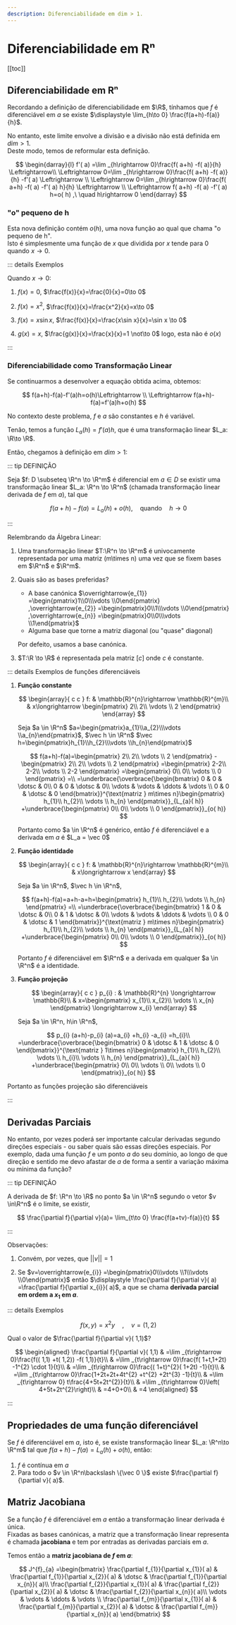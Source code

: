 ```yaml
---
description: Diferenciabilidade em dim > 1.
---
```


# Diferenciabilidade em Rⁿ

[[toc]]

## Diferenciabilidade em Rⁿ

Recordando a definição de diferenciabilidade em $\R$, tínhamos que $f$ é diferenciável em $a$
se existe $\displaystyle \lim_{h\to 0} \frac{f(a+h)-f(a)}{h}$.

No entanto, este limite envolve a divisão e a divisão não está definida em $dim > 1$.  
Deste modo, temos de reformular esta definição.

$$
\begin{darray}{l}
f'( a) =\lim _{h\rightarrow 0}\frac{f( a+h) -f( a)}{h} \Leftrightarrow\\
\Leftrightarrow 0=\lim _{h\rightarrow 0}\frac{f( a+h) -f( a)}{h} -f'( a) \Leftrightarrow \\
\Leftrightarrow 0=\lim _{h\rightarrow 0}\frac{f( a+h) -f( a) -f'( a) h}{h} \Leftrightarrow \\
\Leftrightarrow f( a+h) -f( a) -f'( a) h=o( h) ,\ \quad h\rightarrow 0
\end{darray}
$$

### "o" pequeno de h

Esta nova definição contém $o(h)$, uma nova função ao qual que chama "o pequeno de h".  
Isto é simplesmente uma função de $x$ que dividida por $x$ tende para $0$ quando $x \to 0$.

::: details Exemplos

Quando $x \to 0$:

1. $f(x) = 0$, $\frac{f(x)}{x}=\frac{0}{x}=0\to 0$

2. $f(x) = x^2$, $\frac{f(x)}{x}=\frac{x^2}{x}=x\to 0$

3. $f(x) = x\sin x$, $\frac{f(x)}{x}=\frac{x\sin x}{x}=\sin x \to 0$

4. $g(x) = x$, $\frac{g(x)}{x}=\frac{x}{x}=1 \not\to 0$ logo, esta não é $o(x)$

:::

### Diferenciabilidade como Transformação Linear

Se continuarmos a desenvolver a equação obtida acima, obtemos:

$$
f(a+h)-f(a)-f'(a)h=o(h)\Leftrightarrow \\
\Leftrightarrow f(a+h)-f(a)=f'(a)h+o(h)
$$

No contexto deste problema, $f$ e $a$ são constantes e $h$ é variável.

Tenão, temos a função $L_a(h)=f'(a)h$, que é uma transformação linear $L_a: \R\to \R$.

Então, chegamos à definição em $dim > 1$:

::: tip DEFINIÇÃO

Seja $f: D \subseteq \R^n \to \R^m$ é diferencial em $a\in D$ se existir uma transformação linear $L_a: \R^n \to \R^n$
(chamada transformação linear derivada de $f$ em $a$), tal que

$$
f(a+h)-f(a)=L_a(h)+o(h), \quad \text{quando}\quad h \to 0
$$

:::

Relembrando da Álgebra Linear:

1. Uma transformação linear $T:\R^n \to \R^m$ é univocamente representada
   por uma matriz (m\times n) uma vez que se fixem bases em $\R^n$ e $\R^m$.

2. Quais são as bases preferidas?

   - A base canónica $\overrightarrow{e_{1}} =\begin{pmatrix}1\\0\\\vdots \\0\end{pmatrix} ,\overrightarrow{e_{2}} =\begin{pmatrix}0\\1\\\vdots \\0\end{pmatrix} ,\overrightarrow{e_{n}} =\begin{pmatrix}0\\0\\\vdots \\1\end{pmatrix}$
   - Alguma base que torne a matriz diagonal (ou "quase" diagonal)

   Por defeito, usamos a base canónica.

3. $T:\R \to \R$ é representada pela matriz $[c]$ onde $c$ é constante.

::: details Exemplos de funções diferenciáveis

1. **Função constante**

   $$
   \begin{array}{ c c }
   f: & \mathbb{R}^{n}\rightarrow \mathbb{R}^{m}\\
   & x\longrightarrow \begin{pmatrix}
   2\\
   2\\
   \vdots \\
   2
   \end{pmatrix}
   \end{array}
   $$

   Seja $a \in \R^n$ $a=\begin{pmatrix}a_{1}\\a_{2}\\\vdots \\a_{n}\end{pmatrix}$, $\vec h \in \R^n$ $\vec h=\begin{pmatrix}h_{1}\\h_{2}\\\vdots \\h_{n}\end{pmatrix}$

   $$
   f(a+h)-f(a)=\begin{pmatrix}
   2\\
   2\\
   \vdots \\
   2
   \end{pmatrix} -\begin{pmatrix}
   2\\
   2\\
   \vdots \\
   2
   \end{pmatrix} =\begin{pmatrix}
   2-2\\
   2-2\\
   \vdots \\
   2-2
   \end{pmatrix} =\begin{pmatrix}
   0\\
   0\\
   \vdots \\
   0
   \end{pmatrix} =\\
   =\underbrace{\overbrace{\begin{bmatrix}
   0 & 0 & \dotsc  & 0\\
   0 & 0 & \dotsc  & 0\\
   \vdots  & \vdots  & \ddots  & \vdots \\
   0 & 0 & \dotsc  & 0
   \end{bmatrix}}^{\text{matriz } m\times n}\begin{pmatrix}
   h_{1}\\
   h_{2}\\
   \vdots \\
   h_{n}
   \end{pmatrix}}_{L_{a}( h)} +\underbrace{\begin{pmatrix}
   0\\
   0\\
   \vdots \\
   0
   \end{pmatrix}}_{o( h)}
   $$

   Portanto como $a \in \R^n$ é genérico, então $f$ é diferenciável e a derivada em $a$ é $L_a = \vec 0$

2. **Função identidade**

   $$
   \begin{array}{ c c }
   f: & \mathbb{R}^{n}\rightarrow \mathbb{R}^{m}\\
   & x\longrightarrow x
   \end{array}
   $$

   Seja $a \in \R^n$, $\vec h \in \R^n$,

   $$
   f(a+h)-f(a)=a+h-a=h=\begin{pmatrix}
   h_{1}\\
   h_{2}\\
   \vdots \\
   h_{n}
   \end{pmatrix} =\\
   =\underbrace{\overbrace{\begin{bmatrix}
   1 & 0 & \dotsc  & 0\\
   0 & 1 & \dotsc  & 0\\
   \vdots  & \vdots  & \ddots  & \vdots \\
   0 & 0 & \dotsc  & 1
   \end{bmatrix}}^{\text{matriz } m\times n}\begin{pmatrix}
   h_{1}\\
   h_{2}\\
   \vdots \\
   h_{n}
   \end{pmatrix}}_{L_{a}( h)} +\underbrace{\begin{pmatrix}
   0\\
   0\\
   \vdots \\
   0
   \end{pmatrix}}_{o( h)}
   $$

   Portanto $f$ é diferenciável em $\R^n$ e a derivada em qualquer $a \in \R^n$ é a identidade.

3. **Função projeção**

   $$
   \begin{array}{ c c }
   p_{i} : & \mathbb{R}^{n} \longrightarrow \mathbb{R}\\
   & x=\begin{pmatrix}
   x_{1}\\
   x_{2}\\
   \vdots \\
   x_{n}
   \end{pmatrix} \longrightarrow x_{i}
   \end{array}
   $$

   Seja $a \in \R^n, h\in \R^n$,

$$
p_{i} (a+h)-p_{i} (a)=a_{i} +h_{i} -a_{i} =h_{i}\\
=\underbrace{\overbrace{\begin{bmatrix}
0 & \dotsc  & 1 & \dotsc  & 0
\end{bmatrix}}^{\text{matriz } 1\times n}\begin{pmatrix}
h_{1}\\
h_{2}\\
\vdots \\
h_{i}\\
\vdots \\
h_{n}
\end{pmatrix}}_{L_{a}( h)} +\underbrace{\begin{pmatrix}
0\\
0\\
\vdots \\
0\\
\vdots \\
0
\end{pmatrix}}_{o( h)}
$$

Portanto as funções projeção são diferenciáveis

:::

## Derivadas Parciais

No entanto, por vezes poderá ser importante calcular derivadas segundo direções especiais - ou saber quais são essas direções especiais.
Por exemplo, dada uma função $f$ e um ponto $a$ do seu domínio, ao longo de que direção e sentido me devo afastar de $a$ de forma a sentir a variação máxima ou mínima da função?

::: tip DEFINIÇÃO

A derivada de $f: \R^n \to \R$ no ponto $a \in \R^n$ segundo o vetor $v \in\R^n$ é o limite, se existir,

$$
\frac{\partial f}{\partial v}(a)= \lim_{t\to 0} \frac{f(a+tv)-f(a)}{t}
$$

:::

Observações:

1. Convém, por vezes, que $||v|| = 1$

2. Se $v=\overrightarrow{e_{i}} =\begin{pmatrix}0\\\vdots \\1\\\vdots \\0\end{pmatrix}$
   então $\displaystyle \frac{\partial f}{\partial v}( a) =\frac{\partial f}{\partial x_{i}}( a)$,
   a que se chama **derivada parcial em ordem a $x_1$ em $a$**.

::: details Exemplos

$$
f( x,y) =x^{2} y\quad ,\quad v=( 1,2)
$$

Qual o valor de $\frac{\partial f}{\partial v}( 1,1)$?

$$
\begin{aligned}
\frac{\partial f}{\partial v}( 1,1) & =\lim _{t\rightarrow 0}\frac{f(( 1,1) +t( 1,2)) -f( 1,1)}{t}\\
 & =\lim _{t\rightarrow 0}\frac{f( 1+t,1+2t) -1^{2} \cdot 1}{t}\\
 & =\lim _{t\rightarrow 0}\frac{( 1+t)^{2}( 1+2t) -1}{t}\\
 & =\lim _{t\rightarrow 0}\frac{1+2t+2t+4t^{2} +t^{2} +2t^{3} -1}{t}\\
 & =\lim _{t\rightarrow 0} t\frac{4+5t+2t^{2}}{t}\\
 & =\lim _{t\rightarrow 0}\left( 4+5t+2t^{2}\right)\\
 & =4+0+0\\
 & =4
\end{aligned}
$$

:::

## Propriedades de uma função diferenciável

Se $f$ é diferenciável em $a$, isto é, se existe transformação linear $L_a: \R^n\to \R^m$ tal que $f(a+h)-f(a)=L_a(h)+o(h)$, então:

1. $f$ é contínua em $a$
2. Para todo o $v \in \R^n\backslash \{\vec 0 \}$ existe $\frac{\partial f}{\partial v}( a)$.

## Matriz Jacobiana

Se a função $f$ é diferenciável em $a$ então a transformação linear derivada é única.  
Fixadas as bases canónicas, a matriz que a transformação linear representa é chamada **jacobiana** e tem por entradas as derivadas parciais em $a$.

Temos então a **matriz jacobiana de $f$ em $a$**:

$$
J^{f}_{a} =\begin{bmatrix}
\frac{\partial f_{1}}{\partial x_{1}}( a) & \frac{\partial f_{1}}{\partial x_{2}}( a) & \dotsc  & \frac{\partial f_{1}}{\partial x_{n}}( a)\\
\frac{\partial f_{2}}{\partial x_{1}}( a) & \frac{\partial f_{2}}{\partial x_{2}}( a) & \dotsc  & \frac{\partial f_{2}}{\partial x_{n}}( a)\\
\vdots  & \vdots  & \ddots  & \vdots \\
\frac{\partial f_{m}}{\partial x_{1}}( a) & \frac{\partial f_{m}}{\partial x_{2}}( a) & \dotsc  & \frac{\partial f_{m}}{\partial x_{n}}( a)
\end{bmatrix}
$$
